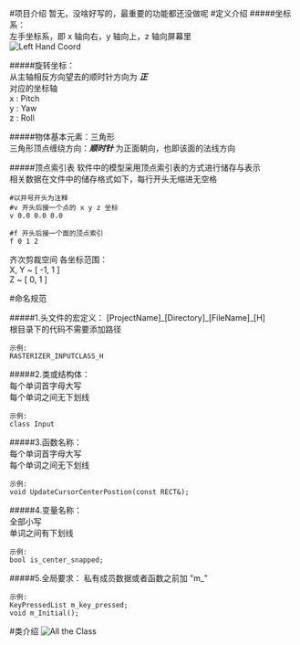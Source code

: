 #项目介绍
暂无，没啥好写的，最重要的功能都还没做呢
#定义介绍
#####坐标系：  
左手坐标系，即 x 轴向右，y 轴向上，z 轴向屏幕里  
![Left Hand Coord](http://139.129.34.47/reference/lefthandcoord.jpg)  

#####旋转坐标：  
从主轴相反方向望去的顺时针方向为 ___正___  
对应的坐标轴  
x : Pitch  
y : Yaw  
z : Roll  

#####物体基本元素：三角形  
三角形顶点缠绕方向：___顺时针___ 为正面朝向，也即该面的法线方向  

#####顶点索引表
软件中的模型采用顶点索引表的方式进行储存与表示  
相关数据在文件中的储存格式如下，每行开头无缩进无空格
	
	#以井号开头为注释
	#v 开头后接一个点的 x y z 坐标
	v 0.0 0.0 0.0

	#f 开头后接一个面的顶点索引
	f 0 1 2


齐次剪裁空间 各坐标范围：  
X, Y ~ [ -1, 1 ]  
Z ~ [ 0, 1 ]
  
#命名规范

#####1.头文件的宏定义：
[ProjectName]\_[Directory]\_[FileName]\_[H]   
根目录下的代码不需要添加路径 

	示例:
	RASTERIZER_INPUTCLASS_H
	
#####2.类或结构体：  
每个单词首字母大写  
每个单词之间无下划线
	
	示例:
	class Input

#####3.函数名称：  
每个单词首字母大写  
每个单词之间无下划线

	示例:
	void UpdateCursorCenterPostion(const RECT&);

#####4.变量名称：  
全部小写  
单词之间有下划线  

	示例:
	bool is_center_snapped;

#####5.全局要求：
私有成员数据或者函数之前加 "m\_"  

	示例:
	KeyPressedList m_key_pressed;
	void m_Initial();

#类介绍
![All the Class](http://139.129.34.47/reference/ClassDiagram.png)